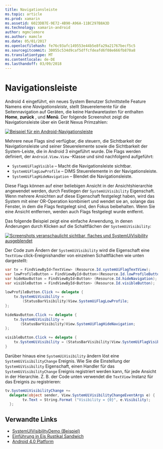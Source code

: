 ```yaml
---
title: Navigationsleiste
ms.topic: article
ms.prod: xamarin
ms.assetid: 6023DB7E-9E72-4B90-A96A-11BC297B8A3D
ms.technology: xamarin-android
author: mgmclemore
ms.author: mamcle
ms.date: 05/01/2017
ms.openlocfilehash: fe76c93afc149553e44b5e8fa29a21767becf5c5
ms.sourcegitcommit: 30055c534d9caf5dffcfdeafd6f08e666fb870a8
ms.translationtype: MT
ms.contentlocale: de-DE
ms.lasthandoff: 03/09/2018
---
```

# <a name="navigation-bar"></a>Navigationsleiste

Android 4 eingeführt, ein neues System Benutzer Schnittstelle Feature Namens eine *Navigationsleiste*, stellt Steuerelemente für die Seitennavigation auf Geräten, die keine Hardwaretasten für enthalten **Home**, **zurück** , und **Menü**.
Der folgende Screenshot zeigt die Navigationsleiste über ein Gerät Nexus Primzahlen:

 [![Beispiel für ein Android-Navigationsleiste](navigation-bar-images/19-navbar.png)](navigation-bar-images/19-navbar.png#lightbox)

Mehrere neue Flags sind verfügbar, die steuern, die Sichtbarkeit der Navigationsleiste und seiner Steuerelemente sowie die Sichtbarkeit der System-Leiste, die in Android 3 eingeführt wurde. Die Flags werden definiert, der `Android.View.View` -Klasse und sind nachfolgend aufgeführt:

-   `SystemUiFlagVisible` &ndash; Macht die Navigationsleiste sichtbar. 
-   `SystemUiFlagLowProfile` &ndash; DIMS Steuerelemente in der Navigationsleiste. 
-   `SystemUiFlagHideNavigation` &ndash; Blendet die Navigationsleiste. 


Diese Flags können auf einer beliebigen Ansicht in der Ansichtshierarchie angewendet werden, durch Festlegen der `SystemUiVisibility` Eigenschaft. Wenn mehrere Ansichten auf diese Eigenschaft festgelegt haben, wird das System mit einer OR-Operation kombiniert und wendet sie an, solange das Fenster, in dem die Flags festgelegt sind, den Fokus beibehalten. Wenn Sie eine Ansicht entfernen, werden auch Flags festgelegt wurde entfernt.

Das folgende Beispiel zeigt eine einfache Anwendung, in denen Änderungen durch Klicken auf die Schaltflächen der `SystemUiVisibility`:

 [![Screenshots veranschaulicht sichtbar, flaches und SystemUiVisibility ausgeblendet](navigation-bar-images/18-systemuivisibility.png)](navigation-bar-images/18-systemuivisibility.png#lightbox)

Der Code zum Ändern der `SystemUiVisibility` wird die Eigenschaft eine `TextView` click-Ereignishandler von einzelnen Schaltflächen wie unten dargestellt:

```csharp
var tv = FindViewById<TextView> (Resource.Id.systemUiFlagTextView);
var lowProfileButton = FindViewById<Button>(Resource.Id.lowProfileButton);
var hideNavButton = FindViewById<Button> (Resource.Id.hideNavigation);
var visibleButton = FindViewById<Button> (Resource.Id.visibleButton);
           
lowProfileButton.Click += delegate {
    tv.SystemUiVisibility =
        (StatusBarVisibility)View.SystemUiFlagLowProfile;
};
           
hideNavButton.Click += delegate {
    tv.SystemUiVisibility =
       (StatusBarVisibility)View.SystemUiFlagHideNavigation;        
};
           
visibleButton.Click += delegate {
    tv.SystemUiVisibility = (StatusBarVisibility)View.SystemUiFlagVisible;
}
```

Darüber hinaus eine `SystemUiVisibility` ändern löst eine `SystemUiVisibilityChange` Ereignis. Wie Sie die Einstellung der `SystemUiVisibility` Eigenschaft, einen Handler für das `SystemUiVisibilityChange` Ereignis registriert werden kann, für jede Ansicht in der Hierarchie. Z. B. der Code unten verwendet die `TextView` Instanz für das Ereignis zu registrieren:

```csharp
tv.SystemUiVisibilityChange +=
  delegate(object sender, View.SystemUiVisibilityChangeEventArgs e) {
        tv.Text = String.Format ("Visibility = {0}", e.Visibility);
  };
```



## <a name="related-links"></a>Verwandte Links

- [SystemUIVisibilityDemo (Beispiel)](https://developer.xamarin.com/samples/monodroid/SystemUIVisibilityDemo/)
- [Einführung in Eis Rustikal Sandwich](http://www.android.com/about/ice-cream-sandwich/)
- [Android 4.0 Platform](http://developer.android.com/sdk/android-4.0.html)
